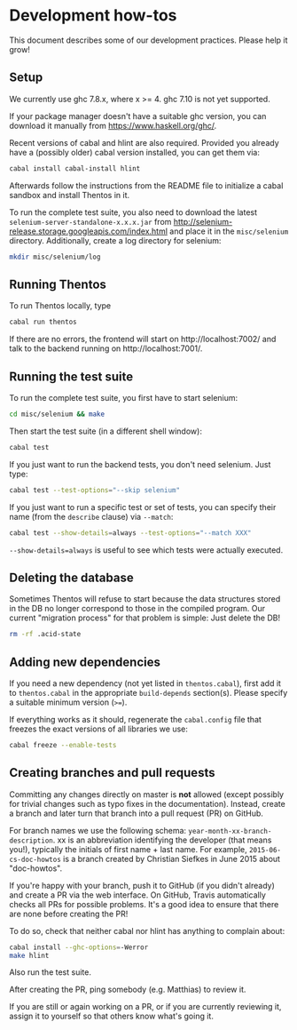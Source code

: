 # Development how-tos

This document describes some of our development practices. Please help it
grow!

## Setup

We currently use ghc 7.8.x, where x >= 4. ghc 7.10 is not yet supported.

If your package manager doesn't have a suitable ghc version, you can
download it manually from https://www.haskell.org/ghc/.

Recent versions of cabal and hlint are also required. Provided you already
have a (possibly older) cabal version installed, you can get them via:

```bash
cabal install cabal-install hlint
```

Afterwards follow the instructions from the README file to initialize a
cabal sandbox and install Thentos in it.

To run the complete test suite, you also need to download the latest
`selenium-server-standalone-x.x.x.jar` from
http://selenium-release.storage.googleapis.com/index.html and place it in
the `misc/selenium` directory. Additionally, create a log directory for selenium:

```bash
mkdir misc/selenium/log
```

## Running Thentos

To run Thentos locally, type

```bash
cabal run thentos
```

If there are no errors, the frontend will start on http://localhost:7002/
and talk to the backend running on http://localhost:7001/.

## Running the test suite

To run the complete test suite, you first have to start selenium:

```bash
cd misc/selenium && make
```

Then start the test suite (in a different shell window):

```bash
cabal test
```

If you just want to run the backend tests, you don't need selenium. Just
type:

```bash
cabal test --test-options="--skip selenium"
```

If you just want to run a specific test or set of tests, you can specify
their name (from the `describe` clause) via `--match`:

```bash
cabal test --show-details=always --test-options="--match XXX"
```

`--show-details=always` is useful to see which tests were actually
executed.

## Deleting the database

Sometimes Thentos will refuse to start because the data structures stored
in the DB no longer correspond to those in the compiled program. Our
current "migration process" for that problem is simple: Just delete the DB!

```bash
rm -rf .acid-state
```

## Adding new dependencies

If you need a new dependency (not yet listed in `thentos.cabal`), first add
it to `thentos.cabal` in the appropriate `build-depends` section(s). Please
specify a suitable minimum version (`>=`).

If everything works as it should, regenerate the `cabal.config` file that
freezes the exact versions of all libraries we use:

```bash
cabal freeze --enable-tests
```

## Creating branches and pull requests

Committing any changes directly on master is **not** allowed (except
possibly for trivial changes such as typo fixes in the documentation).
Instead, create a branch and later turn that branch into a pull request
(PR) on GitHub.

For branch names we use the following schema:
`year-month-xx-branch-description`. xx is an abbreviation identifying the
developer (that means you!), typically the initials of first name + last
name. For example, `2015-06-cs-doc-howtos` is a branch created by Christian
Siefkes in June 2015 about "doc-howtos".

If you're happy with your branch, push it to GitHub (if you didn't already)
and create a PR via the web interface. On GitHub, Travis automatically
checks all PRs for possible problems. It's a good idea to ensure that there
are none before creating the PR!

To do so, check that neither cabal nor hlint has anything to complain
about:

```bash
cabal install --ghc-options=-Werror
make hlint
```

Also run the test suite.

After creating the PR, ping somebody (e.g. Matthias) to review it.

If you are still or again working on a PR, or if you are currently
reviewing it, assign it to yourself so that others know what's going it.
